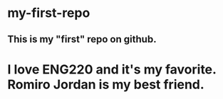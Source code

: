 # my-first-repo
## This is my "first" repo on github.
# I love ENG220 and it's my favorite. Romiro Jordan is my best friend.
